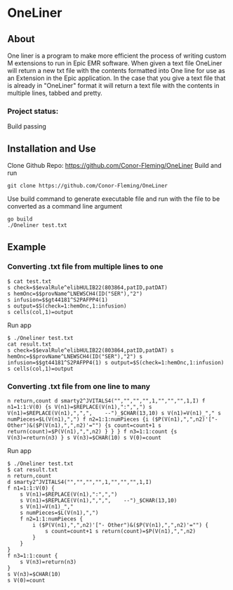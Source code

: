# OneLiner

## About
One liner is a program to make more efficient the process of writing custom M extensions to run in Epic EMR software. When given a text file OneLiner will return a new txt file with the contents formatted into One line for use as an Extension in the Epic application. In the case that you give a text file that is already in "OneLiner" format it will return a text file with the contents in multiple lines, tabbed and pretty.

### Project status: 
Build passing
    
## Installation and Use
Clone Github Repo: https://github.com/Conor-Fleming/OneLiner
Build and run
```
git clone https://github.com/Conor-Fleming/OneLiner
```
Use build command to generate executable file and run with the file to be converted as a command line argument
```
go build
./Oneliner test.txt
```
## Example
### Converting .txt file from multiple lines to one
```
$ cat test.txt
s check=$$evalRule^elibHULIB22(803864,patID,patDAT) 
s hemOnc=$$provName^LNEWSCH4(ID("SER"),"2")
s infusion=$$gt44181^S2PAFPP4(1)
s output=$S(check=1:hemOnc,1:infusion) 
s cells(col,1)=output
```

Run app
```
$ ./Oneliner test.txt
cat result.txt
s check=$$evalRule^elibHULIB22(803864,patID,patDAT) s hemOnc=$$provName^LNEWSCH4(ID("SER"),"2") s infusion=$$gt44181^S2PAFPP4(1) s output=$S(check=1:hemOnc,1:infusion) s cells(col,1)=output
```
### Converting .txt file from one line to many
```
n return,count d smarty2^JVITALS4("","","","",1,"","","",1,I) f n1=1:1:V(0) {s V(n1)=$REPLACE(V(n1),":",",") s V(n1)=$REPLACE(V(n1),",",",    --")_$CHAR(13,10) s V(n1)=V(n1)_"," s numPieces=$L(V(n1),",") f n2=1:1:numPieces {i ($P(V(n1),",",n2)'["- Other")&($P(V(n1),",",n2)'="") {s count=count+1 s return(count)=$P(V(n1),",",n2) } } } f n3=1:1:count {s V(n3)=return(n3) } s V(n3)=$CHAR(10) s V(0)=count
```
Run app
```
$ ./Oneliner test.txt
$ cat result.txt
n return,count 
d smarty2^JVITALS4("","","","",1,"","","",1,I) 
f n1=1:1:V(0) {
	s V(n1)=$REPLACE(V(n1),":",",")
	s V(n1)=$REPLACE(V(n1),",",",    --")_$CHAR(13,10)
	s V(n1)=V(n1)_"," 
	s numPieces=$L(V(n1),",") 
	f n2=1:1:numPieces {
		i ($P(V(n1),",",n2)'["- Other")&($P(V(n1),",",n2)'="") {
			s count=count+1 s return(count)=$P(V(n1),",",n2)
		}
	} 	
} 
f n3=1:1:count {
	s V(n3)=return(n3)
} 
s V(n3)=$CHAR(10)
s V(0)=count
```


